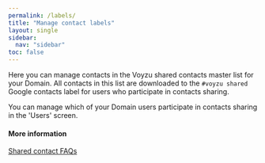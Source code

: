 ```yaml
---
permalink: /labels/
title: "Manage contact labels"
layout: single
sidebar:
  nav: "sidebar"
toc: false
---
```

<data-voyzu-help>
  Here you can manage contacts in the Voyzu shared contacts master list for your
  Domain. All contacts in this list are downloaded to the
  <code>#voyzu shared</code> Google contacts label for users who participate in contacts sharing.
  
  You can manage which of your Domain users participate in contacts sharing in the 'Users' screen.

#### More information

  <a target="_blank" href="https://voyzu.com/shared-contact-faqs.html">Shared contact FAQs</a>
</data-voyzu-help>
